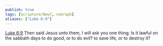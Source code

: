 ```yaml
---
publish: true
tags: [Scripture/NewT, noGraph]
aliases: ["Luke 6:9"]
---
```

[Luke 6:9](https://churchofjesuschrist.org/study/scriptures/nt/luke/6?lang=eng&id=p9#p9) Then said Jesus unto them, I will ask you one thing; Is it lawful on the sabbath days to do good, or to do evil? to save life, or to destroy it?
